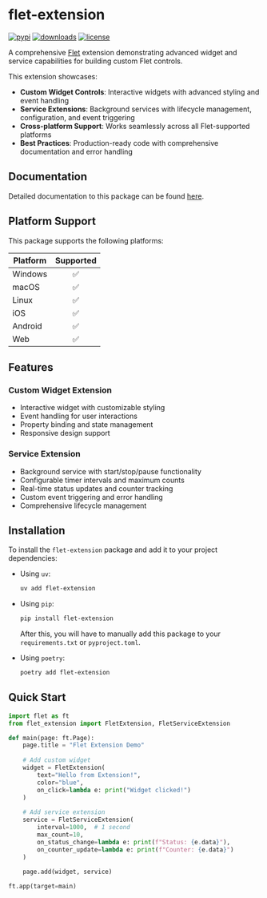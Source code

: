 # flet-extension

[![pypi](https://img.shields.io/pypi/v/flet-extension.svg)](https://pypi.python.org/pypi/flet-extension)
[![downloads](https://static.pepy.tech/badge/flet-extension/month)](https://pepy.tech/project/flet-extension)
[![license](https://img.shields.io/github/license/flet-dev/flet-extension.svg)](https://github.com/flet-dev/flet-extension/blob/main/LICENSE)

A comprehensive [Flet](https://flet.dev) extension demonstrating advanced widget and service capabilities for building custom Flet controls.

This extension showcases:
- **Custom Widget Controls**: Interactive widgets with advanced styling and event handling
- **Service Extensions**: Background services with lifecycle management, configuration, and event triggering
- **Cross-platform Support**: Works seamlessly across all Flet-supported platforms
- **Best Practices**: Production-ready code with comprehensive documentation and error handling

## Documentation

Detailed documentation to this package can be found [here](https://flet-dev.github.io/flet-extension/).

## Platform Support

This package supports the following platforms:

| Platform | Supported |
|----------|:---------:|
| Windows  |     ✅     |
| macOS    |     ✅     |
| Linux    |     ✅     |
| iOS      |     ✅     |
| Android  |     ✅     |
| Web      |     ✅     |

## Features

### Custom Widget Extension
- Interactive widget with customizable styling
- Event handling for user interactions
- Property binding and state management
- Responsive design support

### Service Extension
- Background service with start/stop/pause functionality
- Configurable timer intervals and maximum counts
- Real-time status updates and counter tracking
- Custom event triggering and error handling
- Comprehensive lifecycle management

## Installation

To install the `flet-extension` package and add it to your project dependencies:

- Using `uv`:
    ```bash
    uv add flet-extension
    ```

- Using `pip`:
    ```bash
    pip install flet-extension
    ```
    After this, you will have to manually add this package to your `requirements.txt` or `pyproject.toml`.

- Using `poetry`:
    ```bash
    poetry add flet-extension
    ```

## Quick Start

```python
import flet as ft
from flet_extension import FletExtension, FletServiceExtension

def main(page: ft.Page):
    page.title = "Flet Extension Demo"
    
    # Add custom widget
    widget = FletExtension(
        text="Hello from Extension!",
        color="blue",
        on_click=lambda e: print("Widget clicked!")
    )
    
    # Add service extension
    service = FletServiceExtension(
        interval=1000,  # 1 second
        max_count=10,
        on_status_change=lambda e: print(f"Status: {e.data}"),
        on_counter_update=lambda e: print(f"Counter: {e.data}")
    )
    
    page.add(widget, service)

ft.app(target=main)
```
